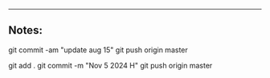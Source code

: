 ----

## Notes:

git commit -am "update aug 15"
git push origin master

git add .
git commit -m "Nov 5 2024 H"
git push origin master
